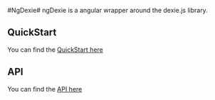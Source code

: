 #NgDexie#
ngDexie is a angular wrapper around the dexie.js library.

## QuickStart ##
You can find the [QuickStart here](https://github.com/FlussoBV/NgDexie/wiki/QuickStart)

## API ##
You can find the [API here](https://github.com/FlussoBV/NgDexie/wiki/API)
